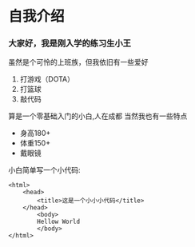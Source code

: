 # 自我介绍
### 大家好，我是刚入学的练习生小王

虽然是个可怜的上班族，但我依旧有一些爱好
1. 打游戏（DOTA）
2. 打篮球
3. 敲代码

算是一个零基础入门的小白,人在成都
当然我也有一些特点
* 身高180+
* 体重150+
* 戴眼镜

小白简单写一个小代码:
```
<html>
    <head>
        <title>这是一个小小小代码</title>
    </head>
        <body>
        Hellow World
        </body>
</html>
```